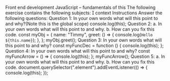 Front end development
JavaScript – fundamentals of this
The following exercise contains the following subjects:
 context
Instructions
Answer the following questions:
Question 1:
In your own words what will this point to and why?(Note
this is the global scope)
console.log(this);
Question 2:
a. In your own words what will this point to and why.
b. How can you fix this code.
const myObj = {
name: "Timmy",
greet: () => {
console.log(`Hello ${this.name}`);
},
}; myObj.greet();
Question 3:
In your own words what will this point to and why?
const myFuncDec = function () {
console.log(this);
};
Question 4:
In your own words what will this point to and why?
const myFuncArrow = () => {
console.log(this);
}; myFuncArrow();
Question 5:
a. In your own words what will this point to and why.
b. How can you fix this code.
document.querySelector(".element").addEventListener(() => {
console.log(this);
});
